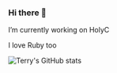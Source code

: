 ### Hi there 👋

I’m currently working on HolyC

I love Ruby too

![Terry's GitHub stats](https://github-readme-stats.vercel.app/api?username=terry-d-4tw&show_icons=true&theme=synthwave)
